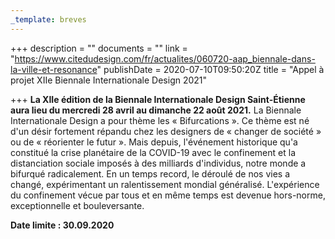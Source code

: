 ```yaml
---
_template: breves
---
```


+++
description = ""
documents = ""
link = "https://www.citedudesign.com/fr/actualites/060720-aap_biennale-dans-la-ville-et-resonance"
publishDate = 2020-07-10T09:50:20Z
title = "Appel à projet XIIe Biennale Internationale Design 2021"

+++
**La XIIe édition de la Biennale Internationale Design Saint-Étienne aura lieu du mercredi 28 avril au dimanche 22 août 2021.** La Biennale Internationale Design a pour thème les « Bifurcations ». Ce thème est né d'un désir fortement répandu chez les designers de « changer de société » ou de « réorienter le futur ». Mais depuis, l'événement historique qu'a constitué la crise planétaire de la COVID-19 avec le confinement et la distanciation sociale imposés à des milliards d'individus, notre monde a bifurqué radicalement. En un temps record, le déroulé de nos vies a changé, expérimentant un ralentissement mondial généralisé. L'expérience du confinement vécue par tous et en même temps est devenue hors-norme, exceptionnelle et bouleversante.

**Date limite : 30.09.2020**

